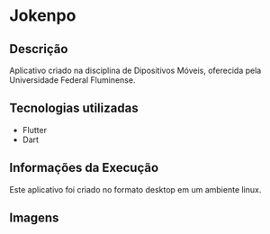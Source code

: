 # Jokenpo

## Descrição 

Aplicativo criado na disciplina de Dipositivos Móveis, oferecida pela Universidade Federal Fluminense.

## Tecnologias utilizadas

- Flutter
- Dart

## Informações da Execução

Este aplicativo foi criado no formato desktop em um ambiente linux.

## Imagens
